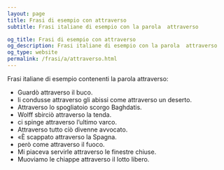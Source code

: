 ```yaml
---
layout: page
title: Frasi di esempio con attraverso 
subtitle: Frasi italiane di esempio con la parola  attraverso

og_title: Frasi di esempio con attraverso 
og_description: Frasi italiane di esempio con la parola  attraverso
og_type: website
permalink: /frasi/a/attraverso.html
---
```


Frasi italiane di esempio contenenti la parola attraverso:


- Guardò attraverso il buco.
- li condusse attraverso gli abissi come attraverso un deserto.
- Attraverso lo spogliatoio scorgo Baghdatis.
- Wolff sbirciò attraverso la tenda.
- ci spinge attraverso l’ultimo varco.
- Attraverso tutto ciò divenne avvocato.
- «È scappato attraverso la Spagna.
- però come attraverso il fuoco.
- Mi piaceva servirle attraverso le finestre chiuse.
- Muoviamo le chiappe attraverso il lotto libero.
